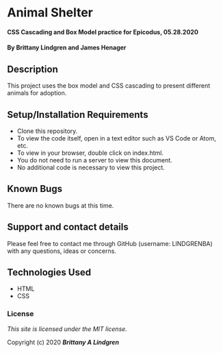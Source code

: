# Animal Shelter

#### CSS Cascading and Box Model practice for Epicodus, 05.28.2020

#### By Brittany Lindgren and James Henager 

## Description

This project uses the box model and CSS cascading to present different animals for adoption.

## Setup/Installation Requirements

* Clone this repository.
* To view the code itself, open in a text editor such as VS Code or Atom, etc.
* To view in your browser, double click on index.html.
* You do not need to run a server to view this document.
* No additional code is necessary to view this project.

## Known Bugs

There are no known bugs at this time. 

## Support and contact details

Please feel free to contact me through GitHub (username: LINDGRENBA) with any questions, ideas or concerns.

## Technologies Used

* HTML
* CSS

### License

*This site is licensed under the MIT license.*

Copyright (c) 2020 **_Brittany A Lindgren_**